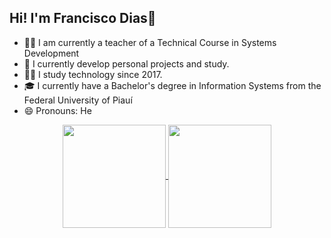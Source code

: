 ## Hi! I'm Francisco Dias👋

- 👨‍🏫 I am currently a teacher of a Technical Course in Systems Development
- 🔭 I currently develop personal projects and study.
- 👨‍💻 I study technology since 2017.
- 🎓 I currently have a Bachelor's degree in Information Systems from the Federal University of Piauí
- 😄 Pronouns: He


<p align="center">
  <a href="https://github.com/FranciscoDias87/github-readme-stats">
    <img
      align="center"
      height="165"
      src="https://github-readme-stats.vercel.app/api/top-langs/?username=FranciscoDias87&layout=donut&theme=radical"
    />
  </a>
  <a href="https://github.com/FranciscoDias87/github-readme-stats">
    <img
      align="center"
      height="165"
      src="https://github-readme-stats.vercel.app/api?username=FranciscoDias87&show_icons=true&theme=radical"
    />
  </a>
</p>
